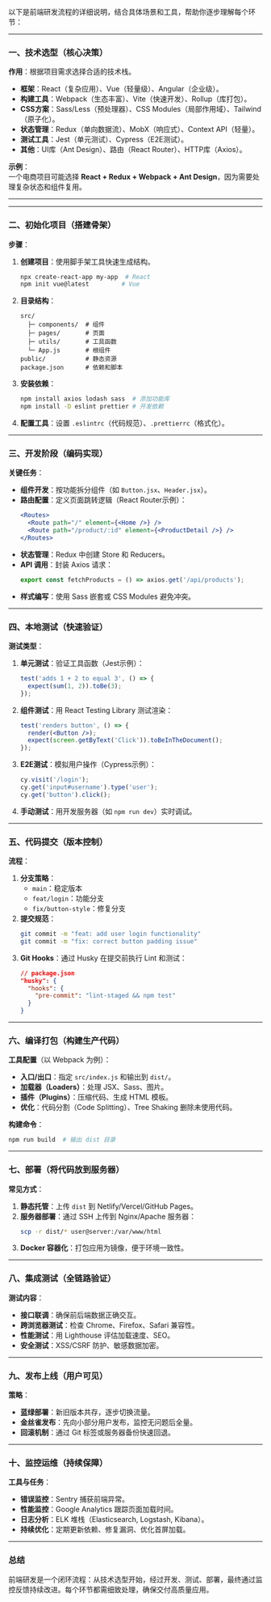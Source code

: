 以下是前端研发流程的详细说明，结合具体场景和工具，帮助你逐步理解每个环节：

---

### 一、技术选型（核心决策）
**作用**：根据项目需求选择合适的技术栈。
- **框架**：React（复杂应用）、Vue（轻量级）、Angular（企业级）。
- **构建工具**：Webpack（生态丰富）、Vite（快速开发）、Rollup（库打包）。
- **CSS方案**：Sass/Less（预处理器）、CSS Modules（局部作用域）、Tailwind（原子化）。
- **状态管理**：Redux（单向数据流）、MobX（响应式）、Context API（轻量）。
- **测试工具**：Jest（单元测试）、Cypress（E2E测试）。
- **其他**：UI库（Ant Design）、路由（React Router）、HTTP库（Axios）。

**示例**：  
一个电商项目可能选择 **React + Redux + Webpack + Ant Design**，因为需要处理复杂状态和组件复用。
****
---

### 二、初始化项目（搭建骨架）
**步骤**：
1. **创建项目**：使用脚手架工具快速生成结构。
   ```bash
   npx create-react-app my-app  # React
   npm init vue@latest         # Vue
   ```
2. **目录结构**：
   ```
   src/
     ├─ components/  # 组件
     ├─ pages/       # 页面
     ├─ utils/       # 工具函数
     └─ App.js       # 根组件
   public/           # 静态资源
   package.json      # 依赖和脚本
   ```
3. **安装依赖**：
   ```bash
   npm install axios lodash sass  # 添加功能库
   npm install -D eslint prettier # 开发依赖
   ```
4. **配置工具**：设置 `.eslintrc`（代码规范）、`.prettierrc`（格式化）。

---

### 三、开发阶段（编码实现）
**关键任务**：
- **组件开发**：按功能拆分组件（如 `Button.jsx`、`Header.jsx`）。
- **路由配置**：定义页面跳转逻辑（React Router示例）：
  ```jsx
  <Routes>
    <Route path="/" element={<Home />} />
    <Route path="/product/:id" element={<ProductDetail />} />
  </Routes>
  ```
- **状态管理**：Redux 中创建 Store 和 Reducers。
- **API 调用**：封装 Axios 请求：
  ```javascript
  export const fetchProducts = () => axios.get('/api/products');
  ```
- **样式编写**：使用 Sass 嵌套或 CSS Modules 避免冲突。

---

### 四、本地测试（快速验证）
**测试类型**：
1. **单元测试**：验证工具函数（Jest示例）：
   ```javascript
   test('adds 1 + 2 to equal 3', () => {
     expect(sum(1, 2)).toBe(3);
   });
   ```
2. **组件测试**：用 React Testing Library 测试渲染：
   ```jsx
   test('renders button', () => {
     render(<Button />);
     expect(screen.getByText('Click')).toBeInTheDocument();
   });
   ```
3. **E2E测试**：模拟用户操作（Cypress示例）：
   ```javascript
   cy.visit('/login');
   cy.get('input#username').type('user');
   cy.get('button').click();
   ```
4. **手动测试**：用开发服务器（如 `npm run dev`）实时调试。

---

### 五、代码提交（版本控制）
**流程**：
1. **分支策略**：
   - `main`：稳定版本
   - `feat/login`：功能分支
   - `fix/button-style`：修复分支
2. **提交规范**：
   ```bash
   git commit -m "feat: add user login functionality"
   git commit -m "fix: correct button padding issue"
   ```
3. **Git Hooks**：通过 Husky 在提交前执行 Lint 和测试：
   ```json
   // package.json
   "husky": {
     "hooks": {
       "pre-commit": "lint-staged && npm test"
     }
   }
   ```

---

### 六、编译打包（构建生产代码）
**工具配置**（以 Webpack 为例）：
- **入口/出口**：指定 `src/index.js` 和输出到 `dist/`。
- **加载器（Loaders）**：处理 JSX、Sass、图片。
- **插件（Plugins）**：压缩代码、生成 HTML 模板。
- **优化**：代码分割（Code Splitting）、Tree Shaking 删除未使用代码。

**构建命令**：
```bash
npm run build  # 输出 dist 目录
```

---

### 七、部署（将代码放到服务器）
**常见方式**：
1. **静态托管**：上传 `dist` 到 Netlify/Vercel/GitHub Pages。
2. **服务器部署**：通过 SSH 上传到 Nginx/Apache 服务器：
   ```bash
   scp -r dist/* user@server:/var/www/html
   ```
3. **Docker 容器化**：打包应用为镜像，便于环境一致性。

---

### 八、集成测试（全链路验证）
**测试内容**：
- **接口联调**：确保前后端数据正确交互。
- **跨浏览器测试**：检查 Chrome、Firefox、Safari 兼容性。
- **性能测试**：用 Lighthouse 评估加载速度、SEO。
- **安全测试**：XSS/CSRF 防护、敏感数据加密。

---

### 九、发布上线（用户可见）
**策略**：
- **蓝绿部署**：新旧版本共存，逐步切换流量。
- **金丝雀发布**：先向小部分用户发布，监控无问题后全量。
- **回滚机制**：通过 Git 标签或服务器备份快速回退。

---

### 十、监控运维（持续保障）
**工具与任务**：
- **错误监控**：Sentry 捕获前端异常。
- **性能监控**：Google Analytics 跟踪页面加载时间。
- **日志分析**：ELK 堆栈（Elasticsearch, Logstash, Kibana）。
- **持续优化**：定期更新依赖、修复漏洞、优化首屏加载。

---

### 总结
前端研发是一个闭环流程：从技术选型开始，经过开发、测试、部署，最终通过监控反馈持续改进。每个环节都需细致处理，确保交付高质量应用。